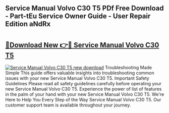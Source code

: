## Service Manual Volvo C30 T5 PDf Free Download - Part-tEu Service Owner Guide - User Repair Edition aNdRx

# <h2><a href="http://bc84257.oget.top/?id=Service+Manual+Volvo+C30+T5">🔗Download New 👉🔴 Service Manual Volvo C30 T5</a></h2>

[![Service Manual Volvo C30 T5 new download](https://i.imgur.com/5g1atiW.png)](http://bc84257.oget.top/?id=Service+Manual+Volvo+C30+T5)
Troubleshooting Made Simple This guide offers valuable insights into troubleshooting common issues with your new Service Manual Volvo C30 T5. Important Safety Guidelines Please read all safety guidelines carefully before operating your new Service Manual Volvo C30 T5. Experience the power of list of features in the palm of your hand with your new Service Manual Volvo C30 T5. We're Here to Help You Every Step of the Way Service Manual Volvo C30 T5. Our customer support team is available throughout your journey.

